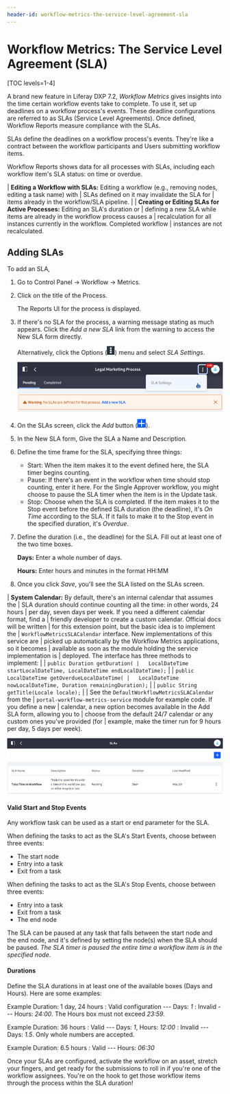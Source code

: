 ```yaml
---
header-id: workflow-metrics-the-service-level-agreement-sla
---
```


# Workflow Metrics: The Service Level Agreement (SLA)

[TOC levels=1-4]

A brand new feature in Liferay DXP 7.2, _Workflow Metrics_ gives insights into
the time certain workflow events take to complete. To use it, set up deadlines
on a workflow process's events. These deadline configurations are referred to as
SLAs (Service Level Agreements). Once defined, Workflow Reports measure compliance
with the SLAs.

SLAs define the deadlines on a workflow process's events. They're like a
contract between the workflow participants and Users submitting workflow items.

Workflow Reports shows data for all processes with SLAs, including each
workflow item's SLA status: on time or overdue.

| **Editing a Workflow with SLAs:** Editing a workflow (e.g., removing nodes, editing a task name) with
| SLAs defined on it may invalidate the SLA for
| items already in the workflow/SLA pipeline.
|
| **Creating or Editing SLAs for Active Processes:** Editing an SLA's duration or
| defining a new SLA while items are already in the workflow process causes a
| recalculation for all instances currently in the workflow. Completed workflow
| instances are not recalculated.

## Adding SLAs

To add an SLA,

1.  Go to Control Panel &rarr; Workflow &rarr; Metrics.

2.  Click on the title of the Process. 

    The Reports UI for the process is displayed. 

3.  If there's no SLA for the process, a warning message stating
    as much appears. Click the _Add a new SLA_ link from the warning to
    access the New SLA form directly.

    Alternatively, click the Options (![Options](../../images/icon-options.png))
    menu and select _SLA Settings_.

    ![Figure 1: Add SLAs to a workflow definition from the Metrics application.](../../images/workflow-add-sla.png)

3.  On the SLAs screen, click the *Add* button
    (![Add](../../images/icon-add.png)).

4.  In the New SLA form, Give the SLA a Name and Description.

5.  Define the time frame for the SLA, specifying three things:

    - Start: When the item makes it to the event defined here, the SLA timer
        begins counting.
    - Pause: If there's an event in the workflow when time should stop counting,
        enter it here. For the Single Approver workflow, you might choose to
        pause the SLA timer when the item is in the Update task.
    - Stop: Choose when the SLA is completed. If the item makes it to the Stop
        event before the defined SLA duration (the deadline), it's _On Time_
        according to the SLA. If it fails to make it to the Stop event in the
        specified duration, it's _Overdue_.

6.  Define the duration (i.e., the deadline) for the SLA. Fill out at least one
    of the two time boxes.

    **Days:** Enter a whole number of days.

    **Hours:** Enter hours and minutes in the format HH:MM

7.  Once you click *Save*, you'll see the SLA listed on the SLAs screen.

| **System Calendar:** By default, there's an internal calendar that assumes the
| SLA duration should continue counting all the time: in other words, 24 hours
| per day, seven days per week. If you need a different calendar format, find a
| friendly developer to create a custom calendar. Official docs will be written
| for this extension point, but the basic idea is to implement the
| `WorkflowMetricsSLACalendar` interface. New implementations of this service are
| picked up automatically by the Workflow Metrics applications, so it becomes
| available as soon as the module holding the service implementation is
| deployed. The interface has three methods to implement:
|
| `public Duration getDuration(
|   LocalDateTime startLocalDateTime, LocalDateTime endLocalDateTime);`
|
| `public LocalDateTime getOverdueLocalDateTime(
|   LocalDateTime nowLocalDateTime, Duration remainingDuration);`
|
| `public String getTitle(Locale locale);`
|
| See the `DefaultWorkflowMetricsSLACalendar` from the
| `portal-workflow-metrics-service` module for example code. If you define a new
| calendar, a new option becomes available in the Add SLA form, allowing you to
| choose from the default 24/7 calendar or any custom ones you've provided (for
| example, make the timer run for 9 hours per day, 5 days per week).

![Figure 2: Manage SLAs from the SLAs screen.](../../images/workflow-metrics-sla-list.png)

#### Valid Start and Stop Events

Any workflow task can be used as a start or end parameter for the SLA.

When defining the tasks to act as the SLA's Start Events, choose between three
events:

- The start node
- Entry into a task
- Exit from a task

When defining the tasks to act as the SLA's Stop Events, choose between three
events:

- Entry into a task
- Exit from a task
- The end node

The SLA can be paused at any task that falls between the start node and the end
node, and it's defined by setting the node(s) when the SLA should be paused.
_The SLA timer is paused the entire time a workflow item is in the specified
node_.

#### Durations

Define the SLA durations in at least one of the available boxes (Days and
Hours). Here are some examples:

Example Duration: 1 day, 24 hours
: Valid configuration --- Days: _1_
: Invalid --- Hours: _24:00_. The Hours box must not exceed _23:59_.

Example Duration: 36 hours
: Valid --- Days: _1_, Hours: _12:00_
: Invalid --- Days: _1.5_. Only whole numbers are accepted.

Example Duration: 6.5 hours
: Valid --- Hours: _06:30_

Once your SLAs are configured, activate the workflow on an asset, stretch
your fingers, and get ready for the submissions to roll in if you're one of the
workflow assignees. You're on the hook to get those workflow items through the
process within the SLA duration!
